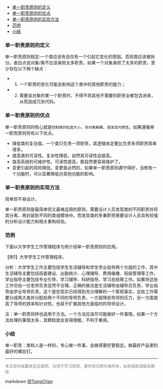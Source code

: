 
<!-- TOC -->

- [单一职责原则的定义](#单一职责原则的定义)
- [单一职责原则的优点](#单一职责原则的优点)
- [单一职责原则的实现方法](#单一职责原则的实现方法)
- [范例](#范例)
- [小结](#小结)

<!-- /TOC -->



### 单一职责原则的定义

单一职责原则规定:一个类应该有且仅有一个引起它变化的原因，否则类应该被拆分。直白点说对象/类不应该承担太多职责，如果一个对象承担了太多的职责，至少存在以下两个缺点： 

- 1. 一个职责的变化可能会影响这个类中的其他职责的能力；
- 2. 需要该对象的某一个职责时，不得不将其他不需要的职责全都包含进来，从而造成冗余代码。

### 单一职责原则的优点

单一职责原则的核心就是`控制类的粒度大小`、`将对象解耦`、`提高其内聚性`。如果遵循单一职责原则将有以下优点。 

- 降低类的复杂度。一个类只负责一项职责，其逻辑肯定要比负责多项职责简单得多。
- 提高类的可读性。复杂性降低，自然其可读性会提高。
- 提高系统的可维护性。可读性提高，那自然更容易维护了。
- 变更引起的风险降低。变更是必然的，如果单一职责原则遵守得好，当修改一个功能时，可以显著降低对其他功能的影响。

### 单一职责原则的实现方法

简单但不易设计。

单一职责原则是最简单但又最难运用的原则，需要设计人员发现类的不同职责并将其分离，再封装到不同的类或模块中。而发现类的多重职责需要设计人员具有较强的分析设计能力和相关重构经验。

### 范例

下面以大学学生工作管理程序为例介绍单一职责原则的应用。  
  
【例1】大学学生工作管理程序。  
  
分析：大学学生工作主要包括学生生活辅导和学生学业指导两个方面的工作，其中生活辅导主要包括班委建设、出勤统计、心理辅导、费用催缴、班级管理等工作，学业指导主要包括专业引导、学习辅导、科研指导、学习总结等工作。如果将这些工作交给一位老师负责显然不合理，正确的做法是生活辅导由辅导员负责，学业指导由学业导师负责。这个是在现实已经得到充分理解的一个客观事实，这些工作需要分成两大类并分配给两个不同的导师负责，一方面降低导师的压力，另一方面提高了导师的效率和针对性，也易于扩展其他方面临时的导师设计。

  
注：单一职责同样也适用于方法。一个方法应该尽可能做好一件事情。如果一个方法处理的事情太多，其颗粒度会变得很粗，不利于重用。

### 小结

单一职责：类和人是一样的，专心做一件事，会做得更好更稳定。做最好产品里的最好的螺丝钉。


---
<font size=2 color='grey'>本文部分收藏来自互联网，仅用于学习研究，著作权归原作者所有，如有侵权请联系删除</font>

markdown [@TsingChan](http://www.9ong.com/) 